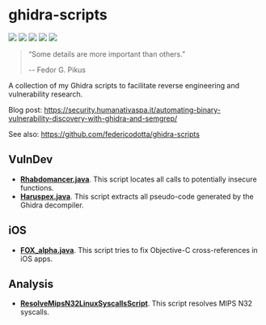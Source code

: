 # ghidra-scripts
[![](https://img.shields.io/github/stars/0xdea/ghidra-scripts.svg?color=yellow)](https://github.com/0xdea/ghidra-scripts)
[![](https://img.shields.io/github/forks/0xdea/ghidra-scripts.svg?color=green)](https://github.com/0xdea/ghidra-scripts)
[![](https://img.shields.io/github/watchers/0xdea/ghidra-scripts.svg?color=red)](https://github.com/0xdea/ghidra-scripts)
[![](https://img.shields.io/badge/twitter-%400xdea-blue.svg)](https://twitter.com/0xdea)
[![](https://img.shields.io/badge/mastodon-%40raptor-purple.svg)](https://infosec.exchange/@raptor)

> “Some details are more important than others.”
>
> -- Fedor G. Pikus

A collection of my Ghidra scripts to facilitate reverse engineering and vulnerability research.

Blog post: https://security.humanativaspa.it/automating-binary-vulnerability-discovery-with-ghidra-and-semgrep/

See also: https://github.com/federicodotta/ghidra-scripts

## VulnDev
* [**Rhabdomancer.java**](https://github.com/0xdea/ghidra-scripts/blob/main/Rhabdomancer.java). This script locates all calls to potentially insecure functions.
* [**Haruspex.java**](https://github.com/0xdea/ghidra-scripts/blob/main/Haruspex.java). This script extracts all pseudo-code generated by the Ghidra decompiler.

## iOS
* [**FOX_alpha.java**](https://github.com/0xdea/ghidra-scripts/blob/main/FOX_alpha.java). This script tries to fix Objective-C cross-references in iOS apps.

## Analysis
* [**ResolveMipsN32LinuxSyscallsScript**](https://github.com/0xdea/ghidra-scripts/blob/main/ResolveMipsN32LinuxSyscallsScript.java). This script resolves MIPS N32 syscalls.
